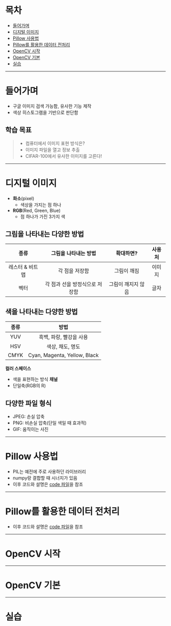 # 목차
- [들어가며](#들어가며)
- [디지털 이미지](#디지털-이미지)
- [Pillow 사용법](#Pillow-사용법)
- [Pillow를 활용한 데이터 전처리](#Pillow를-활용한-데이터-전처리)
- [OpenCV 시작](#OpenCV-시작)
- [OpenCV 기본](#OpenCV-기본)
- [실습](#실습)
---
# 들어가며
- 구글 이미지 검색 가능함, 유사한 기능 제작
- 색상 히스토그램을 기반으로 판단함
## 학습 목표
> - 컴퓨터에서 이미지 표현 방식은?
> - 이미지 파일을 열고 정보 추출
> - CIFAR-100에서 유사한 이미지를 고른다!
---
# 디지털 이미지
- **화소**(pixel)
    - 색상을 가지는 점 하나
- **RGB**(Red, Green, Blue)
    - 점 하나가 가진 3가지 색
## 그림을 나타내는 다양한 방법
|종류|그림을 나타내는 방법|확대하면?|사용처|
|:---:|:---:|:---:|:---:|
|레스터 & 비트맵|각 점을 저장함|그림이 깨짐|이미지|
|벡터|각 점과 선을 방정식으로 저장함|그림이 깨지지 않음|글자|

## 색을 나타내는 다양한 방법
|종류|방법|
|:---:|:---:|
|YUV|흑백, 파랑, 빨강을 사용|
|HSV|색상, 채도, 명도|
|CMYK|Cyan, Magenta, Yellow, Black|

**컬러 스페이스**
- 색을 표현하는 방식
**채널**
- 단일축(RGB의 R)

## 다양한 파일 형식
- JPEG: 손실 압축
- PNG: 비손실 압축(단일 색일 때 효과적)
- GIF: 움직이는 사진
---
# Pillow 사용법
- PIL는 예전에 주로 사용하던 라이브러리
- numpy랑 결합할 때 시너지가 있음
- 이후 코드와 설명은 [code 파일](./code.ipynb)을 참조
---
# Pillow를 활용한 데이터 전처리
- 이후 코드와 설명은 [code 파일](./code.ipynb)을 참조
---
# OpenCV 시작
---
# OpenCV 기본
---
# 실습